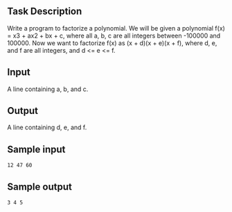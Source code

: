 ## Task Description ##

Write a program to factorize a polynomial. We will be given a polynomial f(x) = x3 + ax2 + bx + c, where all a, b, c are all integers between -100000 and 100000. Now we want to factorize f(x) as (x + d)(x + e)(x + f), where d, e, and f are all integers, and d <= e <= f.

## Input ##

A line containing a, b, and c.

## Output ##

A line containing d, e, and f.

## Sample input ##
```
12 47 60
```

## Sample output ##
```
3 4 5
```